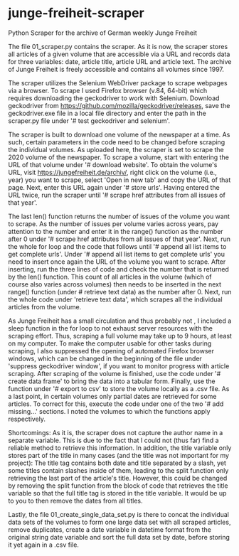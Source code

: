 # junge-freiheit-scraper
Python Scraper for the archive of German weekly Junge Freiheit

The file 01_scraper.py contains the scraper. As it is now, the scraper stores all articles of a given volume that are accessible via a URL and records data for three variables: date, article title, article URL and article text. The archive of Junge Freiheit is freely accessible and contains all volumes since 1997.  

The scraper utilizes the Selenium WebDriver package to scrape webpages via a browser. To scrape I used Firefox browser (v.84, 64-bit) which requires downloading the geckodriver to work with Selenium. Download geckodriver from https://github.com/mozilla/geckodriver/releases, save the geckodriver.exe file in a local file directory and enter the path in the scraper.py file under '# test geckodriver and selenium'. 

The scraper is built to download one volume of the newspaper at a time. As such, certain parameters in the code need to be changed before scraping the individual volumes. As uploaded here, the scraper is set to scrape the 2020 volume of the newspaper. To scrape a volume, start with entering the URL of that volume under '# download website'. To obtain the volume's URL, visit https://jungefreiheit.de/archiv/, right click on the volume (i.e., year) you want to scrape, select 'Open in new tab' and copy the URL of that page. Next, enter this URL again under '# store urls'. Having entered the URL twice, run the scraper until '# scrape href attributes from all issues of that year'. 

The last len() function returns the number of issues of the volume you want to scrape. As the number of issues per volume varies across years, pay attention to the number and enter it in the range() function as the number after 0 under '# scrape href attributes from all issues of that year'. Next, run the whole for loop and the code that follows until '# append all list items to get complete urls'. Under '# append all list items to get complete urls' you need to insert once again the URL of the volume you want to scrape. After inserting, run the three lines of code and check the number that is returned by the len() function. This count of all articles in the volume (which of course also varies across volumes) then needs to be inserted in the next range() function (under # retrieve text data) as the number after 0. Next, run the whole code under 'retrieve text data', which scrapes all the individual articles from the volume. 

As Junge Freiheit has a small circulation and thus probably not , I included a sleep function in the for loop to not exhaust server resources with the scraping effort. Thus, scraping a full volume may take up to 9 hours, at least on my computer. To make the computer usable for other tasks during scraping, I also suppressed the opening of automated Firefox browser windows, which can be changed in the beginning of the file under 'suppress geckodriver window', if you want to monitor progress with article scraping. After scraping of the volume is finished, use the code under '# create data frame' to bring the data into a tabular form. Finally, use the function under '# export to csv' to store the volume locally as a .csv file. As a last point, in certain volumes only partial dates are retrieved for some articles. To correct for this, execute the code under one of the two '# add missing...' sections. I noted the volumes to which the functions apply respectively.

Shortcomings: As it is, the scraper does not capture the author name in a separate variable. This is due to the fact that I could not (thus far) find a reliable method to retrieve this information. In addition, the title variable only stores part of the title in many cases (and the title was not important for my project): The title tag contains both date and title separated by a slash, yet some titles contain slashes inside of them, leading to the split function only retrieving the last part of the article's title. However, this could be changed by removing the split function from the block of code that retrieves the title variable so that the full title tag is stored in the title variable. It would be up to you to then remove the dates from all titles. 

Lastly, the file 01_create_single_data_set.py is there to concat the individual data sets of the volumes to form one large data set with all scraped articles, remove duplicates, create a date variable in datetime format from the original string date variable and sort the full data set by date, before storing it yet again in a .csv file.
